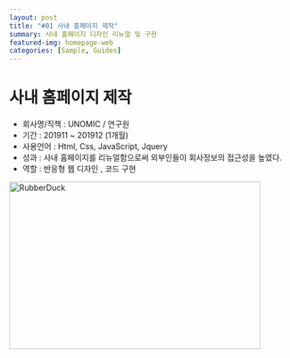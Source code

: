 ```yaml
---
layout: post
title: "#01 사내 홈페이지 제작"
summary: 사내 홈페이지 디자인 리뉴얼 및 구현
featured-img: homepage-web
categories: [Sample, Guides]
---
```


# 사내 홈페이지 제작

- 회사명/직책 : UNOMIC / 연구원
- 기간 : 201911 ~ 201912 (1개월)
- 사용언어 : Html, Css, JavaScript, Jquery
- 성과 : 사내 홈페이지를 리뉴얼함으로써 외부인들이 회사정보의 접근성을 높였다.
- 역할 : 반응형 웹 디자인 , 코드 구현

<img src="../assets/img/posts/homepage_web.jpg" width="450px" height="300px" title="HomepageWeb" alt="RubberDuck"></img><br/>
